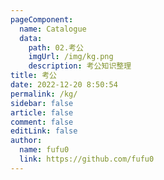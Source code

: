 ```yaml
---
pageComponent:
  name: Catalogue
  data:
    path: 02.考公
    imgUrl: /img/kg.png
    description: 考公知识整理
title: 考公
date: 2022-12-20 8:50:54
permalink: /kg/
sidebar: false
article: false
comment: false
editLink: false
author:
  name: fufu0
  link: https://github.com/fufu0
---
```

